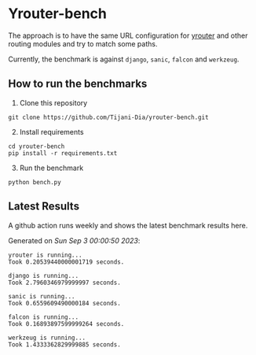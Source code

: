 # Yrouter-bench

The approach is to have the same URL configuration for [yrouter](https://github.com/Tijani-Dia/yrouter) and other routing modules and try to match some paths.

Currently, the benchmark is against `django`, `sanic`, `falcon` and `werkzeug`.

## How to run the benchmarks

1. Clone this repository

```shell
git clone https://github.com/Tijani-Dia/yrouter-bench.git
```

2. Install requirements

```shell
cd yrouter-bench
pip install -r requirements.txt
```

3. Run the benchmark

```shell
python bench.py
```

## Latest Results

A github action runs weekly and shows the latest benchmark results here.

Generated on *Sun Sep  3 00:00:50 2023*:

```shell
yrouter is running...
Took 0.20539440000001719 seconds.

django is running...
Took 2.7960346979999997 seconds.

sanic is running...
Took 0.6559609490000184 seconds.

falcon is running...
Took 0.16893897599999264 seconds.

werkzeug is running...
Took 1.4333362829999885 seconds.

```